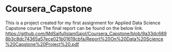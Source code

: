 # Coursera_Capstone
This is a project created for my first assignment for Applied Data Science Capstone course The final report can be found on the below link. 
https://github.com/MdSaifulIslamSajol/Coursera_Capstone/blob/9a33dc6898b3c8dc74365a57ece021b01619cbfa/Report%20On%20Data%20Science%20Capstone%20Project%20.pdf 
